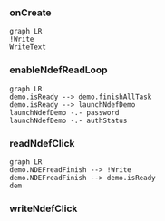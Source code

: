 ### onCreate
```mermaid
graph LR
!Write
WriteText
```
### enableNdefReadLoop
```mermaid
graph LR
demo.isReady --> demo.finishAllTask
demo.isReady --> launchNdefDemo
launchNdefDemo -.- password
launchNdefDemo -.- authStatus

```

### readNdefClick
```mermaid
graph LR
demo.NDEFreadFinish --> !Write
demo.NDEFreadFinish --> demo.isReady
dem
```
### writeNdefClick
```mermaid

```
<!--stackedit_data:
eyJoaXN0b3J5IjpbLTQ4NDMzOTc0LDgyNTI0MjA4Ml19
-->